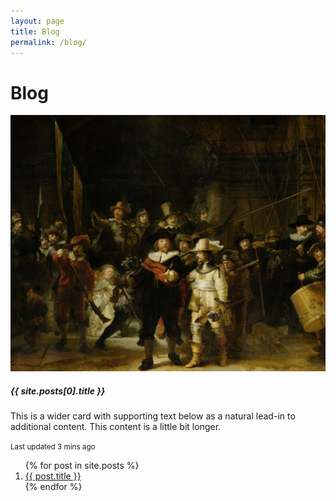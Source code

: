 ```yaml
---
layout: page
title: Blog
permalink: /blog/
---
```


# Blog

<div class="card mb-3" style="max-width: 540px;">
  <div class="row g-0">
    <div class="col-md-4">
      <img src="/assets/images/rijksmuseum.jpg" class="img-fluid rounded-start" alt="...">
    </div>
    <div class="col-md-8">
      <div class="card-body">
        <h5 class="card-title">{{ site.posts[0].title }}</h5>
        <p class="card-text">This is a wider card with supporting text below as a natural lead-in to additional content. This content is a little bit longer.</p>
        <p class="card-text"><small class="text-muted">Last updated 3 mins ago</small></p>
      </div>
    </div>
  </div>
</div>

<ol>
  {% for post in site.posts %}
    <li>
      <a href="{{ post.url }}">{{ post.title }}</a>
    </li>
  {% endfor %}
</ol>

      
<!-- revue -->

<!-- 
  <div id="revue-embed">
    <form action="https://www.getrevue.co/profile/stuartelimu/add_subscriber" method="post" id="revue-form" name="revue-form"  target="_blank">
    <div class="revue-form-group">
      <label for="member_email">Email address</label>
      <input class="revue-form-field" placeholder="Your email address..." type="email" name="member[email]" id="member_email">
    </div>
    <div class="revue-form-group">
      <label for="member_first_name">First name <span class="optional">(Optional)</span></label>
      <input class="revue-form-field" placeholder="First name... (Optional)" type="text" name="member[first_name]" id="member_first_name">
    </div>
    <div class="revue-form-group">
      <label for="member_last_name">Last name <span class="optional">(Optional)</span></label>
      <input class="revue-form-field" placeholder="Last name... (Optional)" type="text" name="member[last_name]" id="member_last_name">
    </div>
    <div class="revue-form-actions">
      <input type="submit" value="Subscribe" name="member[subscribe]" id="member_submit">
    </div>
    <div class="revue-form-footer">By subscribing, you agree with Revue’s <a target="_blank" href="https://www.getrevue.co/terms">Terms of Service</a> and <a target="_blank" href="https://www.getrevue.co/privacy">Privacy Policy</a>.</div>
    </form>
  </div>
-->

      
<!-- convertkit -->
<script async data-uid="3df2bee2cc" src="https://wondrous-speaker-8686.ck.page/3df2bee2cc/index.js"></script>

